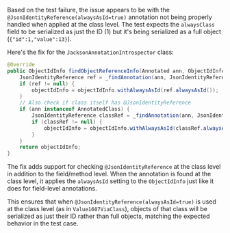 Based on the test failure, the issue appears to be with the `@JsonIdentityReference(alwaysAsId=true)` annotation not being properly handled when applied at the class level. The test expects the `alwaysClass` field to be serialized as just the ID (1) but it's being serialized as a full object (`{"id":1,"value":13}`).

Here's the fix for the `JacksonAnnotationIntrospector` class:

```java
@Override
public ObjectIdInfo findObjectReferenceInfo(Annotated ann, ObjectIdInfo objectIdInfo) {
    JsonIdentityReference ref = _findAnnotation(ann, JsonIdentityReference.class);
    if (ref != null) {
        objectIdInfo = objectIdInfo.withAlwaysAsId(ref.alwaysAsId());
    }
    // Also check if class itself has @JsonIdentityReference
    if (ann instanceof AnnotatedClass) {
        JsonIdentityReference classRef = _findAnnotation(ann, JsonIdentityReference.class);
        if (classRef != null) {
            objectIdInfo = objectIdInfo.withAlwaysAsId(classRef.alwaysAsId());
        }
    }
    return objectIdInfo;
}
```

The fix adds support for checking `@JsonIdentityReference` at the class level in addition to the field/method level. When the annotation is found at the class level, it applies the `alwaysAsId` setting to the `ObjectIdInfo` just like it does for field-level annotations.

This ensures that when `@JsonIdentityReference(alwaysAsId=true)` is used at the class level (as in `Value1607ViaClass`), objects of that class will be serialized as just their ID rather than full objects, matching the expected behavior in the test case.